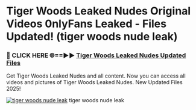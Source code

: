 # Tiger Woods Leaked Nudes Original Videos 0nlyFans Leaked - Files Updated! (tiger woods nude leak)

<h3>🔴 CLICK HERE 🌐==►► <a href="https://tinyurl.com/2p9ay9w9" rel="nofollow">Tiger Woods Leaked Nudes Updated Files</a></h3>

Get Tiger Woods Leaked Nudes and all content. Now you can access all videos and pictures of Tiger Woods Leaked Nudes. New Updated Files 2025!

[![tiger woods nude leak](https://i.imgur.com/KQgVmj3.gif)](https://tinyurl.com/2p9ay9w9)
tiger woods nude leak